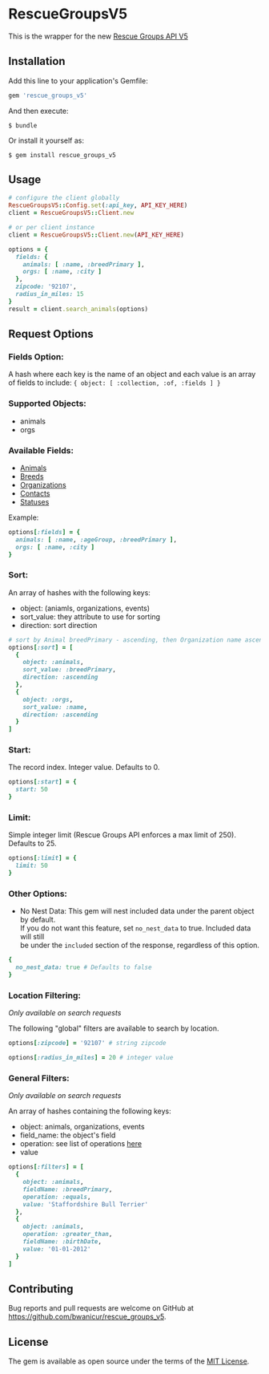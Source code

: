 # RescueGroupsV5

This is the wrapper for the new <a target="_blank" href="https://api.rescuegroups.org/v5/public/docs">Rescue Groups API V5</a>

## Installation

Add this line to your application's Gemfile:

```ruby
gem 'rescue_groups_v5'
```

And then execute:

    $ bundle

Or install it yourself as:

    $ gem install rescue_groups_v5

## Usage

```ruby
# configure the client globally
RescueGroupsV5::Config.set(:api_key, API_KEY_HERE)
client = RescueGroupsV5::Client.new

# or per client instance
client = RescueGroupsV5::Client.new(API_KEY_HERE)

options = {
  fields: {
    animals: [ :name, :breedPrimary ],
    orgs: [ :name, :city ]
  },
  zipcode: '92107',
  radius_in_miles: 15
}
result = client.search_animals(options)
```

## Request Options
### Fields Option:
A hash where each key is the name of an object and each value is an array of fields to include: `{ object: [ :collection, :of, :fields ] }`

### Supported Objects:
- animals
- orgs

### Available Fields:
- [Animals](https://github.com/bwanicur/rescue_groups_v5/blob/master/lib/rescue_groups_v5/fields/animal.rb)
- [Breeds](https://github.com/bwanicur/rescue_groups_v5/blob/master/lib/rescue_groups_v5/fields/breed.rb)
- [Organizations](https://github.com/bwanicur/rescue_groups_v5/blob/master/lib/rescue_groups_v5/fields/organization.rb)
- [Contacts](https://github.com/bwanicur/rescue_groups_v5/blob/master/lib/rescue_groups_v5/fields/contact.rb)
- [Statuses](https://github.com/bwanicur/rescue_groups_v5/blob/master/lib/rescue_groups_v5/fields/status.rb)

Example:
```ruby
options[:fields] = {
  animals: [ :name, :ageGroup, :breedPrimary ],
  orgs: [ :name, :city ]
}
```

### Sort:
An array of hashes with the following keys:

- object: (aniamls, organizations, events)
- sort_value: they attribute to use for sorting
- direction:  sort direction

```ruby
# sort by Animal breedPrimary - ascending, then Organization name ascending
options[:sort] = [
  {
    object: :animals,
    sort_value: :breedPrimary,
    direction: :ascending
  },
  {
    object: :orgs,
    sort_value: :name,
    direction: :ascending
  }
]
```

### Start:
The record index.  Integer value.  Defaults to 0.
```ruby
options[:start] = {
  start: 50
}
```

### Limit:
Simple integer limit (Rescue Groups API enforces a max limit of 250).  Defaults to 25.
```ruby
options[:limit] = {
  limit: 50
}
```

### Other Options:

- No Nest Data:  This gem will nest included data under the parent object by default. \
If you do not want this feature, set `no_nest_data` to true.  Included data will still \
be under the `included` section of the response, regardless of this option.
```ruby
{
  no_nest_data: true # Defaults to false
}
```

### Location Filtering:
_Only available on search requests_

The following "global" filters are available to search by location.

```ruby
options[:zipcode] = '92107' # string zipcode
```

```ruby
options[:radius_in_miles] = 20 # integer value
```

### General Filters:
_Only available on search requests_

An array of hashes containing the following keys:

- object: animals, organizations, events
- field_name: the object's field
- operation: see list of operations [here](https://github.com/bwanicur/rescue_groups_v5/blob/master/lib/rescue_groups_v5/services/filter_builder.rb)
- value

```ruby
options[:filters] = [
  {
    object: :animals,
    fieldName: :breedPrimary,
    operation: :equals,
    value: 'Staffordshire Bull Terrier'
  },
  {
    object: :animals,
    operation: :greater_than,
    fieldName: :birthDate,
    value: '01-01-2012'
  }  
]
```

## Contributing

Bug reports and pull requests are welcome on GitHub at https://github.com/bwanicur/rescue_groups_v5.

## License

The gem is available as open source under the terms of the [MIT License](https://opensource.org/licenses/MIT).
